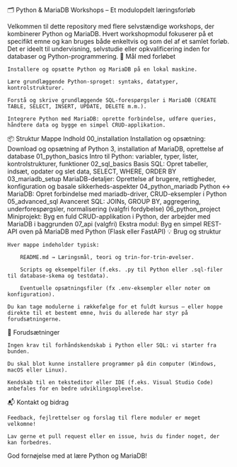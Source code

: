 🗂️ Python & MariaDB Workshops – Et modulopdelt læringsforløb

Velkommen til dette repository med flere selvstændige workshops, der kombinerer Python og MariaDB. Hvert workshopmodul fokuserer på et specifikt emne og kan bruges både enkeltvis og som del af et samlet forløb. Det er ideelt til undervisning, selvstudie eller opkvalificering inden for databaser og Python-programmering.
🎯 Mål med forløbet

    Installere og opsætte Python og MariaDB på en lokal maskine.

    Lære grundlæggende Python-sproget: syntaks, datatyper, kontrolstrukturer.

    Forstå og skrive grundlæggende SQL-forespørgsler i MariaDB (CREATE TABLE, SELECT, INSERT, UPDATE, DELETE m.m.).

    Integrere Python med MariaDB: oprette forbindelse, udføre queries, håndtere data og bygge en simpel CRUD-applikation.

📦 Struktur
Mappe	Indhold
00_installation	Installation og opsætning: Download og opsætning af Python 3, installation af MariaDB, oprettelse af database
01_python_basics	Intro til Python: variabler, typer, lister, kontrolstrukturer, funktioner
02_sql_basics	Basis SQL: Opret tabeller, indsæt, opdater og slet data, SELECT, WHERE, ORDER BY
03_mariadb_setup	MariaDB-detaljer: Oprettelse af brugere, rettigheder, konfiguration og basale sikkerheds-aspekter
04_python_mariadb	Python ↔ MariaDB: Opret forbindelse med mariadb-driver, CRUD-eksempler i Python
05_advanced_sql	Avanceret SQL: JOINs, GROUP BY, aggregering, underforespørgsler, normalisering (valgfri fordybelse)
06_python_project	Miniprojekt: Byg en fuld CRUD-applikation i Python, der arbejder med MariaDB i baggrunden
07_api (valgfri)	Ekstra modul: Byg en simpel REST-API oven på MariaDB med Python (Flask eller FastAPI)
💡 Brug og struktur

    Hver mappe indeholder typisk:

        README.md → Læringsmål, teori og trin-for-trin-øvelser.

        Scripts og eksempelfiler (f.eks. .py til Python eller .sql-filer til database-skema og testdata).

        Eventuelle opsætningsfiler (fx .env-eksempler eller noter om konfiguration).

    Du kan tage modulerne i rækkefølge for et fuldt kursus – eller hoppe direkte til et bestemt emne, hvis du allerede har styr på forudsætningerne.

🧠 Forudsætninger

    Ingen krav til forhåndskendskab i Python eller SQL: vi starter fra bunden.

    Du skal blot kunne installere programmer på din computer (Windows, macOS eller Linux).

    Kendskab til en teksteditor eller IDE (f.eks. Visual Studio Code) anbefales for en bedre udviklingsoplevelse.

📬 Kontakt og bidrag

    Feedback, fejlrettelser og forslag til flere moduler er meget velkomne!

    Lav gerne et pull request eller en issue, hvis du finder noget, der kan forbedres.

God fornøjelse med at lære Python og MariaDB!
